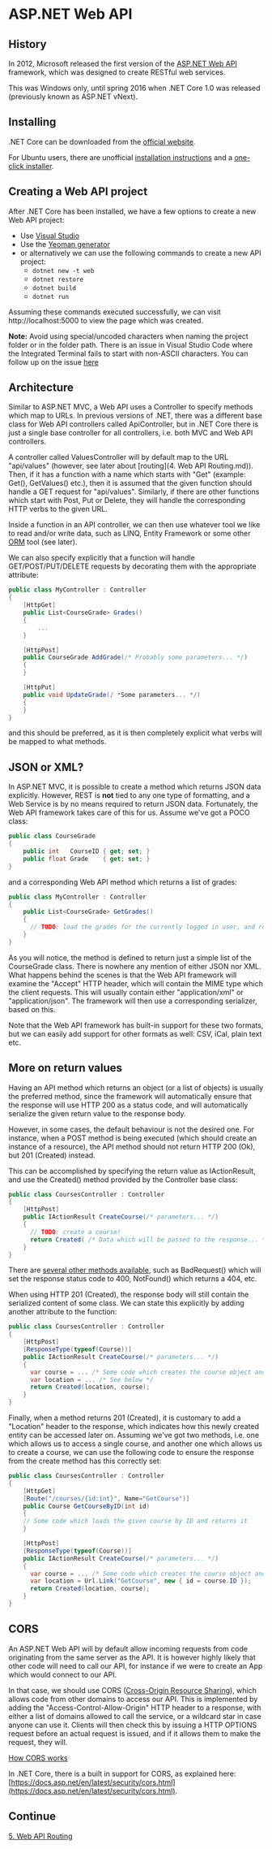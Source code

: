# ASP.NET Web API

## History

In 2012, Microsoft released the first version of the [ASP.NET Web API](http://www.asp.net/web-api) framework,
which was designed to create RESTful web services.

This was Windows only, until spring 2016 when .NET Core 1.0 was released (previously known as ASP.NET vNext).

## Installing

.NET Core can be downloaded from the [official website](https://www.microsoft.com/net/core).

For Ubuntu users, there are unofficial [installation instructions](https://localwire.pl/setup-net-core-on-ubuntu/) and a [one-click installer](https://github.com/m-wilczynski/ubuntu-helpers).

## Creating a Web API project

After .NET Core has been installed, we have a few options to create a new Web API project:

* Use [Visual Studio](https://docs.asp.net/en/latest/tutorials/first-web-api.html)
* Use the [Yeoman generator](https://docs.asp.net/en/latest/client-side/yeoman.html)
* or alternatively we can use the following commands to create a new API project:
  * ```dotnet new -t web```
  * ```dotnet restore```
  * ```dotnet build```
  * ```dotnet run```

Assuming these commands executed successfully, we can visit http://localhost:5000 to view the page which was created.

**Note:** Avoid using special/uncoded characters when naming the project folder or in the folder path. There is an issue in Visual Studio Code where the Integrated Terminal fails to start with non-ASCII characters.
You can follow up on the issue [here](https://github.com/chjj/pty.js/issues/173)

## Architecture

Similar to ASP.NET MVC, a Web API uses a Controller to specify methods which map to URLs. In previous versions of .NET,
there was a different base class for Web API controllers called ApiController, but in .NET Core there is just a single
base controller for all controllers, i.e. both MVC and Web API controllers.

A controller called ValuesController will by default map to the URL "api/values" (however, see later about
[routing](4. Web API Routing.md)). Then, if it has a function with a name which starts with "Get" (example:
Get(), GetValues() etc.), then it is assumed that the given function should handle a GET request for "api/values".
Similarly, if there are other functions which start with Post, Put or Delete, they will handle the corresponding
HTTP verbs to the given URL.

Inside a function in an API controller, we can then use whatever tool we like to read and/or write data, such as LINQ,
Entity Framework or some other [ORM](https://en.wikipedia.org/wiki/Object-relational_mapping) tool (see later).

We can also specify explicitly that a function will handle GET/POST/PUT/DELETE requests by decorating them with
the appropriate attribute:

```c#
public class MyController : Controller
{
    [HttpGet]
    public List<CourseGrade> Grades()
    {
    	...
    }

    [HttpPost]
    public CourseGrade AddGrade(/* Probably some parameters... */)
    {
    }

    [HttpPut]
    public void UpdateGrade(/ *Some parameters... */)
    {
    }
}
```

and this should be preferred, as it is then completely explicit what verbs will be mapped to what methods.

## JSON or XML?

In ASP.NET MVC, it is possible to create a method which returns JSON data explicitly. However, REST is **not**
tied to any one type of formatting, and a Web Service is by no means required to return JSON data. Fortunately,
the Web API framework takes care of this for us. Assume we've got a POCO class:

```c#
public class CourseGrade
{
    public int   CourseID { get; set; }
    public float Grade    { get; set; }
}
```

and a corresponding Web API method which returns a list of grades:

```c#
public class MyController : Controller
{
    public List<CourseGrade> GetGrades()
    {
      // TODO: load the grades for the currently logged in user, and return them!
    }
}
```
As you will notice, the method is defined to return just a simple list of the CourseGrade class. There is
nowhere any mention of either JSON nor XML. What happens behind the scenes is that the Web API framework will
examine the "Accept" HTTP header, which will contain the MIME type which the client requests. This will
usually contain either "application/xml" or "application/json". The framework will then use a corresponding serializer,
based on this.

Note that the Web API framework has built-in support for these two formats, but we can easily add support for other
formats as well: CSV, iCal, plain text etc.

## More on return values

Having an API method which returns an object (or a list of objects) is usually the preferred method, since the framework will automatically ensure that the response will use HTTP 200 as a status code, and will automatically serialize the given return value to the response body.

However, in some cases, the default behaviour is not the desired one. For instance, when a POST method is being executed (which should create an instance of a resource), the API method should not return HTTP 200 (Ok), but 201 (Created) instead.

This can be accomplished by specifying the return value as IActionResult, and use the Created() method provided by the Controller base class:

```c#
public class CoursesController : Controller
{
    [HttpPost]
    public IActionResult CreateCourse(/* parameters... */)
    {
      // TODO: create a course!
      return Created( /* Data which will be passed to the response... */ );
    }
}
```

There are [several other methods available](https://msdn.microsoft.com/en-US/library/system.web.http.apicontroller_methods(v=vs.118).aspx), such as BadRequest() which will set the response status code to 400, NotFound() which returns a 404, etc.

When using HTTP 201 (Created), the response body will still contain the serialized content of some class.
We can state this explicitly by adding another attribute to the function:

```c#
public class CoursesController : Controller
{
    [HttpPost]
    [ResponseType(typeof(Course))]
    public IActionResult CreateCourse(/* parameters... */)
    {
      var course = ... /* Some code which creates the course object and stores it */
      var location = ... /* See below */
      return Created(location, course);
    }
}
```

Finally, when a method returns 201 (Created), it is customary to add a "Location" header to the response, which
indicates how this newly created entity can be accessed later on. Assuming we've got two methods, i.e. one which
allows us to access a single course, and another one which allows us to create a course, we can use the following
code to ensure the response from the create method has this correctly set:

```c#
public class CoursesController : Controller
{
    [HttpGet]
    [Route("/courses/{id:int}", Name="GetCourse")]
    public Course GetCourseByID(int id)
    {
	// Some code which loads the given course by ID and returns it    	
    }

    [HttpPost]
    [ResponseType(typeof(Course))]
    public IActionResult CreateCourse(/* parameters... */)
    {
      var course = ... /* Some code which creates the course object and stores it */
      var location = Url.Link("GetCourse", new { id = course.ID });
      return Created(location, course);
    }
}
```


## CORS

An ASP.NET Web API will by default allow incoming requests from code originating from the same server as the API.
It is however highly likely that other code will need to call our API, for instance if we were to create an App
which would connect to our API.

In that case, we should use CORS ([Cross-Origin Resource Sharing](http://en.wikipedia.org/wiki/Cross-origin_resource_sharing)),
which allows code from other domains to access our API. This is implemented by adding the "Access-Control-Allow-Origin"
HTTP header to a response, with either a list of domains allowed to call the service, or a wildcard star in case anyone
can use it. Clients will then check this by issuing a HTTP OPTIONS request before an actual request is issued, and if
it allows them to make the request, they will.

[How CORS works](http://imgur.com/UPzorkA)

In .NET Core, there is a built in support for CORS, as explained here: [https://docs.asp.net/en/latest/security/cors.html](https://docs.asp.net/en/latest/security/cors.html).

## Continue
[5. Web API Routing](5.%20Web%20API%20Routing.md)
